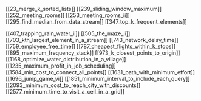 
[[23_merge_k_sorted_lists]]
[[239_sliding_window_maximum]]
[[252_meeting_rooms]]
[[253_meeting_rooms_ii]]
[[295_find_median_from_data_stream]]
[[347_top_k_frequent_elements]]

[[407_trapping_rain_water_ii]]
[[505_the_maze_ii]]
[[703_kth_largest_element_in_a_stream]]
[[743_network_delay_time]]
[[759_employee_free_time]]
[[787_cheapest_flights_within_k_stops]]
[[895_maximum_frequency_stack]]
[[973_k_closest_points_to_origin]]
[[1168_optimize_water_distribution_in_a_village]]
[[1235_maximum_profit_in_job_scheduling]]
[[1584_min_cost_to_connect_all_points]]
[[1631_path_with_minimum_effort]]
[[1696_jump_game_vi]]
[[1851_minimum_interval_to_include_each_query]]
[[2093_minimum_cost_to_reach_city_with_discounts]]
[[2577_minimum_time_to_visit_a_cell_in_a_grid]]



